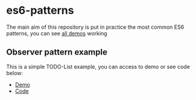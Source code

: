 # es6-patterns

The main aim of this repository is put in practice the most common ES6 patterns, you can see [all demos](https://nalvarezdiaz.github.io/es6-patterns/) working 

## Observer pattern example
This is a simple TODO-List example, you can access to demo or see code below:
- [Demo](https://nalvarezdiaz.github.io/es6-patterns/observer/index.html)
- [Code](https://github.com/nalvarezdiaz/es6-patterns/tree/master/observer)
